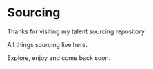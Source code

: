 # Sourcing
Thanks for visiting my talent sourcing repository.

All things sourcing live here.

Explore, enjoy and come back soon.


